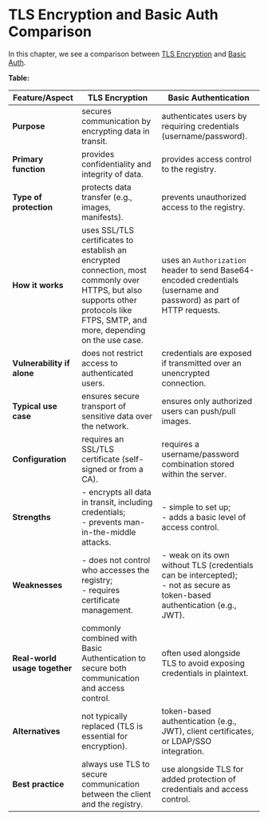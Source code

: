 # TLS Encryption and Basic Auth Comparison

In this chapter, we see a comparison between [TLS Encryption](../tls-encryption/what-is/what_is.md) and [Basic Auth](../basic-auth/what-is/what_is.md).

**Table:**

| Feature/Aspect                | TLS Encryption                                                                                                                                                                    | Basic Authentication                                                                                                          |
|-------------------------------|-----------------------------------------------------------------------------------------------------------------------------------------------------------------------------------|-------------------------------------------------------------------------------------------------------------------------------|
| **Purpose**                   | secures communication by encrypting data in transit.                                                                                                                              | authenticates users by requiring credentials (username/password).                                                             |
| **Primary function**          | provides confidentiality and integrity of data.                                                                                                                                   | provides access control to the registry.                                                                                      |
| **Type of protection**        | protects data transfer (e.g., images, manifests).                                                                                                                                 | prevents unauthorized access to the registry.                                                                                 |
| **How it works**              | uses SSL/TLS certificates to establish an encrypted connection, most commonly over HTTPS, but also supports other protocols like FTPS, SMTP, and more, depending on the use case. | uses an `Authorization` header to send Base64-encoded credentials (username and password) as part of HTTP requests.           |
| **Vulnerability if alone**    | does not restrict access to authenticated users.                                                                                                                                  | credentials are exposed if transmitted over an unencrypted connection.                                                        |
| **Typical use case**          | ensures secure transport of sensitive data over the network.                                                                                                                      | ensures only authorized users can push/pull images.                                                                           |
| **Configuration**             | requires an SSL/TLS certificate (self-signed or from a CA).                                                                                                                       | requires a username/password combination stored within the server.                                                            |
| **Strengths**                 | - encrypts all data in transit, including credentials;<br>- prevents man-in-the-middle attacks.                                                                                   | - simple to set up;<br>- adds a basic level of access control.                                                                |
| **Weaknesses**                | - does not control who accesses the registry;<br>- requires certificate management.                                                                                               | - weak on its own without TLS (credentials can be intercepted);<br>- not as secure as token-based authentication (e.g., JWT). |
| **Real-world usage together** | commonly combined with Basic Authentication to secure both communication and access control.                                                                                      | often used alongside TLS to avoid exposing credentials in plaintext.                                                          |
| **Alternatives**              | not typically replaced (TLS is essential for encryption).                                                                                                                         | token-based authentication (e.g., JWT), client certificates, or LDAP/SSO integration.                                         |
| **Best practice**             | always use TLS to secure communication between the client and the registry.                                                                                                       | use alongside TLS for added protection of credentials and access control.                                                     |
